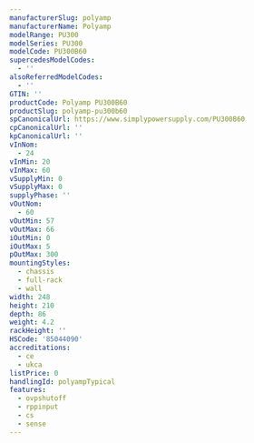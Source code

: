 ```yaml
---
manufacturerSlug: polyamp
manufacturerName: Polyamp
modelRange: PU300
modelSeries: PU300
modelCode: PU300B60
supercedesModelCodes:
  - ''
alsoReferredModelCodes:
  - ''
GTIN: ''
productCode: Polyamp PU300B60
productSlug: polyamp-pu300b60
spCanonicalUrl: https://www.simplypowersupply.com/PU300B60
cpCanonicalUrl: ''
kpCanonicalUrl: ''
vInNom:
  - 24
vInMin: 20
vInMax: 60
vSupplyMin: 0
vSupplyMax: 0
supplyPhase: ''
vOutNom:
  - 60
vOutMin: 57
vOutMax: 66
iOutMin: 0
iOutMax: 5
pOutMax: 300
mountingStyles:
  - chassis
  - full-rack
  - wall
width: 248
height: 210
depth: 86
weight: 4.2
rackHeight: ''
HSCode: '85044090'
accreditations:
  - ce
  - ukca
listPrice: 0
handlingId: polyampTypical
features:
  - ovpshutoff
  - rppinput
  - cs
  - sense
---
```

